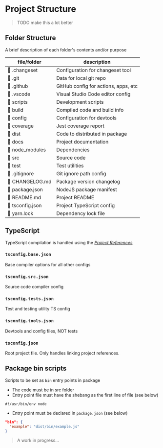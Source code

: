 # Project Structure

> TODO make this a lot better

## Folder Structure

A brief description of each folder's contents and/or purpose

| file/folder     | description                          |
| --------------- | ------------------------------------ |
|  .changeset    | Configuration for changeset tool     |
|  .git          | Data for local git repo              |
|  .github       | GitHub config for actions, apps, etc |
|  .vscode       | Visual Studio Code editor config     |
|  scripts       | Development scripts                  |
|  build         | Compiled code and build info         |
|  config        | Configuration for devtools           |
|  coverage      | Jest coverage report                 |
|  dist          | Code to distributed in package       |
|  docs          | Project documentation                |
|  node_modules  | Dependencies                         |
|  src           | Source code                          |
|  test          | Test utilities                       |
|  .gitignore    | Git ignore path config               |
|  CHANGELOG.md  | Package version changelog            |
|  package.json  | NodeJS package manifest              |
|  README.md     | Project README                       |
|  tsconfig.json | Project TypeScript config            |
|  yarn.lock     | Dependency lock file                 |

## TypeScript

TypeScript compilation is handled using the [_Project References_](project-references-link)

### `tsconfig.base.json`

Base compiler options for all other configs

### `tsconfig.src.json`

Source code compiler config

### `tsconfig.tests.json`

Test and testing utility TS config

### `tsconfig.tools.json`

Devtools and config files, NOT tests

### `tsconfig.json`

Root project file. Only handles linking project references.

## Package bin scripts

Scripts to be set as `bin` entry points in package

- The code must be in src folder
- Entry point file must have the shebang as the first line of file (see below)

```shell
#!/usr/bin/env node
```

- Entry point must be declared in `package.json` (see below)

```json
"bin": {
  "example": "dist/bin/example.js"
}
```

> A work in progress...

[project-references-link]: https://www.typescriptlang.org/docs/handbook/project-references.html
